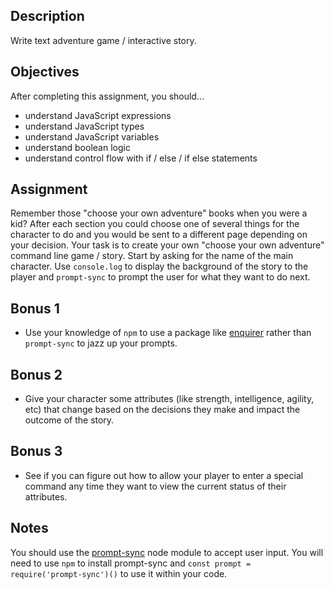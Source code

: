 ## Description

Write text adventure game / interactive story.

## Objectives

After completing this assignment, you should…

* understand JavaScript expressions
* understand JavaScript types
* understand JavaScript variables
* understand boolean logic
* understand control flow with if / else / if else statements

## Assignment

Remember those "choose your own adventure" books when you were a kid? After each section you could choose one of several things for the character to do and you would be sent to a different page depending on your decision. Your task is to create your own "choose your own adventure" command line game / story. Start by asking for the name of the main character. Use `console.log` to display the background of the story to the player and `prompt-sync` to prompt the user for what they want to do next.

## Bonus 1
* Use your knowledge of `npm` to use a package like [enquirer](https://github.com/enquirer/enquirer) rather than `prompt-sync` to jazz up your prompts.

## Bonus 2
* Give your character some attributes (like strength, intelligence, agility, etc) that change based on the decisions they make and impact the outcome of the story.

## Bonus 3
* See if you can figure out how to allow your player to enter a special command any time they want to view the current status of their attributes.

## Notes

You should use the [prompt-sync](https://github.com/heapwolf/prompt-sync#readme) node module to accept user input. You will need to use `npm` to install prompt-sync and `const prompt = require('prompt-sync')()` to use it within your code.
